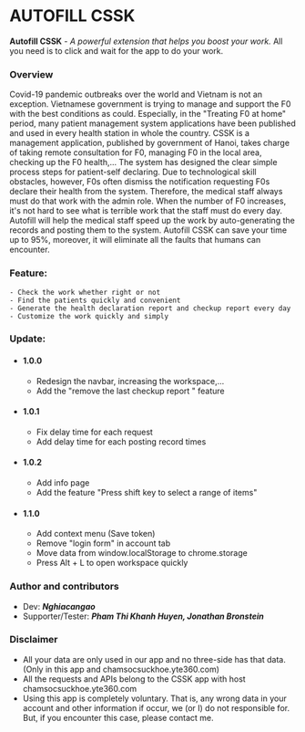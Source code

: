 # AUTOFILL CSSK

**Autofill CSSK** _- A powerful extension that helps you boost your work._
All you need is to click and wait for the app to do your work.

### Overview

Covid-19 pandemic outbreaks over the world and Vietnam is not an exception. Vietnamese government is trying to manage and support the F0 with the best conditions as could. Especially, in the "Treating F0 at home" period, many patient management system applications have been published and used in every health station in whole the country.
CSSK is a management application, published by government of Hanoi, takes charge of taking remote consultation for F0, managing F0 in the local area, checking up the F0 health,...
The system has designed the clear simple process steps for patient-self declaring. Due to technological skill obstacles, however, F0s often dismiss the notification requesting  F0s declare their health from the system. Therefore, the medical staff always must do that work with the admin role. When the number of F0 increases, it's not hard to see what is terrible work that the staff must do every day.
Autofill will help the medical staff speed up the work by auto-generating the records and posting them to the system. Autofill CSSK can save your time up to 95%, moreover, it will eliminate all the faults that humans can encounter.

### Feature:

```
- Check the work whether right or not
- Find the patients quickly and convenient
- Generate the health declaration report and checkup report every day
- Customize the work quickly and simply
```

### Update:

- #### 1.0.0
  - Redesign the navbar, increasing the workspace,...
  - Add the "remove the last checkup report " feature
- #### 1.0.1
  - Fix delay time for each request
  - Add delay time for each posting record times
- #### 1.0.2
  - Add info page
  - Add the feature "Press shift key to select a range of items"
- #### 1.1.0
  - Add context menu (Save token)
  - Remove "login form" in account tab
  - Move data from window.localStorage to chrome.storage
  - Press Alt + L to open workspace quickly
### Author and contributors
- Dev: **_Nghiacangao_**
- Supporter/Tester: **_Pham Thi Khanh Huyen, Jonathan Bronstein_**
### Disclaimer
- All your data are only used in our app and no three-side has that data. (Only in this app and chamsocsuckhoe.yte360.com)
- All the requests and APIs belong to the CSSK app with host chamsocsuckhoe.yte360.com
- Using this app is completely voluntary. That is, any wrong data in your account and other information if occur, we (or I) do not responsible for. But, if you encounter this case, please contact me.
